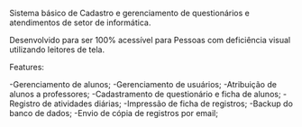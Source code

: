 

Sistema básico de Cadastro e gerenciamento de questionários e atendimentos de setor de informática.

Desenvolvido para ser 100% acessível para Pessoas com deficiência visual utilizando leitores de tela.

Features:

-Gerenciamento de alunos;
-Gerenciamento de usuários;
-Atribuição de alunos a professores;
-Cadastramento de questionário e ficha de alunos;
-Registro de atividades diárias;
-Impressão de ficha de registros;
-Backup do banco de dados;
-Envio de cópia de registros por email;

